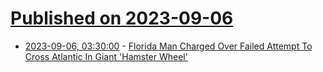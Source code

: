 # [Published on 2023-09-06](index.md)

* [2023-09-06, 03:30:00](https://entertainment.slashdot.org/story/23/09/06/0017233/florida-man-charged-over-failed-attempt-to-cross-atlantic-in-giant-hamster-wheel?utm_source=rss1.0mainlinkanon&utm_medium=feed) - [Florida Man Charged Over Failed Attempt To Cross Atlantic In Giant 'Hamster Wheel'](https://entertainment.slashdot.org/story/23/09/06/0017233/florida-man-charged-over-failed-attempt-to-cross-atlantic-in-giant-hamster-wheel?utm_source=rss1.0mainlinkanon&utm_medium=feed)
